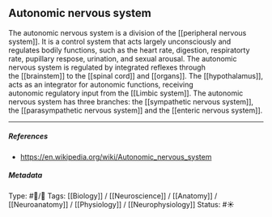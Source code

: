## Autonomic nervous system  # 

The autonomic nervous system is a division of the [[peripheral nervous system]]. It is a control system that acts largely unconsciously and regulates bodily functions, such as the heart rate, digestion, respiratorty rate, pupillary respose, urination, and sexual arousal. The autonomic nervous system is regulated by integrated reflexes through the [[brainstem]] to the [[spinal cord]] and [[organs]]. The [[hypothalamus]], acts as an integrator for autonomic functions, receiving autonomic regulatory input from the [[Limbic system]]. The autonomic nervous system has three branches: the [[sympathetic nervous system]], the [[parasympathetic nervous system]] and the [[enteric nervous system]]. 

___

##### References

- https://en.wikipedia.org/wiki/Autonomic_nervous_system

##### Metadata

Type: #🔵/🔵 
Tags: [[Biology]] / [[Neuroscience]] / [[Anatomy]] / [[Neuroanatomy]] / [[Physiology]] / [[Neurophysiology]]
Status: #☀️ 